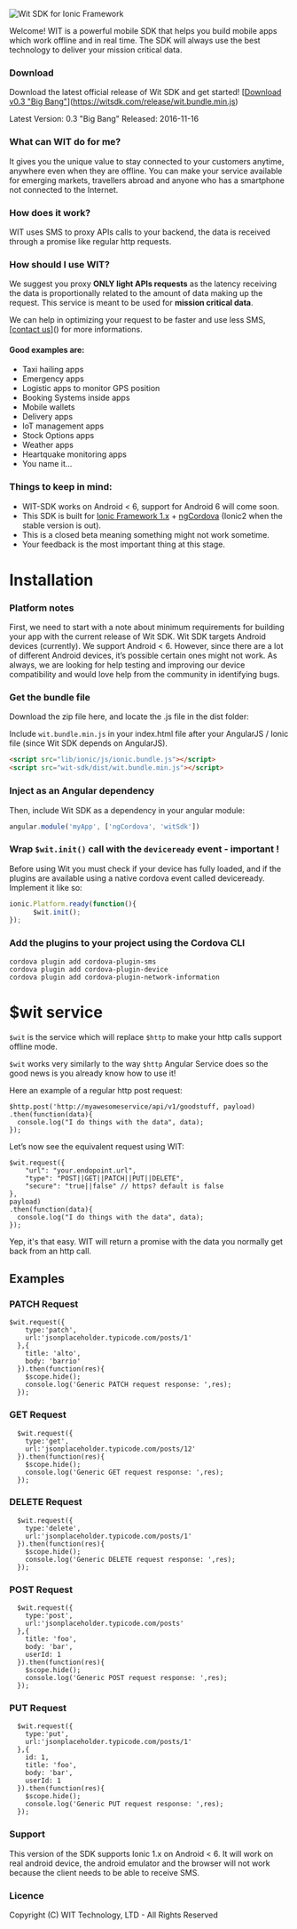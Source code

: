 ![Wit SDK for Ionic Framework](http://witsdk.com/images/wit-banner-beta.png)

Welcome! WIT is a powerful mobile SDK that helps you build mobile apps which work offline and in real time.
The SDK will always use the best technology to deliver your mission critical data.

### Download
Download the latest official release of Wit SDK and get started!
[[Download v0.3 "Big Bang"](http://www.witsdk.com/release/wit.bundle.min.js)](https://witsdk.com/release/wit.bundle.min.js)

Latest Version: 0.3 "Big Bang"
Released: 2016-11-16

### What can WIT do for me?

It gives you the unique value to stay connected to your customers anytime, anywhere even when they are offline. You can make your service available for emerging markets, travellers abroad and anyone who has a smartphone not connected to the Internet.

### How does it work?

WIT uses SMS to proxy APIs calls to your backend, the data is received through a promise like regular http requests.

### How should I use WIT?

We suggest you proxy **ONLY light APIs requests** as the latency receiving the data is proportionally related to the amount of data making up the request. This service is meant to be used for **mission critical data**.

We can help in optimizing your request to be faster and use less SMS, [[contact us](alessio@witsdk.com)]() for more informations.

#### Good examples are:

* Taxi hailing apps
* Emergency apps
* Logistic apps to monitor GPS position
* Booking Systems inside apps
* Mobile wallets
* Delivery apps
* IoT management apps
* Stock Options apps
* Weather apps
* Heartquake monitoring apps
* You name it...

### Things to keep in mind:

* WIT-SDK works on Android < 6, support for Android 6 will come soon.
* This SDK is built for [Ionic Framework 1.x](http://ionicframework.com/docs/overview/#download) + [ngCordova](http://ngcordova.com/docs/install/) (Ionic2 when the stable version is out).
* This is a closed beta meaning something might not work sometime.
* Your feedback is the most important thing at this stage.

# Installation

### Platform notes
First, we need to start with a note about minimum requirements for building your app with the current release of Wit SDK. Wit SDK targets Android devices (currently). We support Android < 6. However, since there are a lot of different Android devices, it’s possible certain ones might not work. As always, we are looking for help testing and improving our device compatibility and would love help from the community in identifying bugs.

### Get the bundle file
Download the zip file here, and locate the .js file in the dist folder:

Include ```wit.bundle.min.js``` in your index.html file  after your AngularJS / Ionic file (since Wit SDK depends on AngularJS).


```html
<script src="lib/ionic/js/ionic.bundle.js"></script>
<script src="wit-sdk/dist/wit.bundle.min.js"></script>
```

### Inject as an Angular dependency

Then, include Wit SDK as a dependency in your angular module:

```javascript
angular.module('myApp', ['ngCordova', 'witSdk'])
```

### Wrap ```$wit.init()``` call with the ```deviceready``` event - important !

Before using Wit you must check if your device has fully loaded, and if the plugins are available using a native cordova event called deviceready. Implement it like so:

```javascript
ionic.Platform.ready(function(){
      $wit.init();
});
```

### Add the plugins to your project using the Cordova CLI

```
cordova plugin add cordova-plugin-sms
cordova plugin add cordova-plugin-device
cordova plugin add cordova-plugin-network-information
```

# $wit service

```$wit``` is the service which will replace ```$http``` to make your http calls support offline mode.

```$wit``` works very similarly to the way ```$http``` Angular Service does so the good news is you already know how to use it!

Here an example of a regular http post request:

```
$http.post('http://myawesomeservice/api/v1/goodstuff, payload)
.then(function(data){
  console.log("I do things with the data", data);                      
});
```

Let’s now see the equivalent request using WIT:

```
$wit.request({
	"url": "your.endopoint.url",
	"type": "POST||GET||PATCH||PUT||DELETE",
	"secure": "true||false" // https? default is false 
}, 
payload)
.then(function(data){
  console.log("I do things with the data", data);                      
});
```

Yep, it's that easy. WIT will return a promise with the data you normally get back from an http call.

## Examples

### PATCH Request
```
$wit.request({
    type:'patch',
    url:'jsonplaceholder.typicode.com/posts/1'
  },{
    title: 'alto',
    body: 'barrio'
  }).then(function(res){
    $scope.hide();
    console.log('Generic PATCH request response: ',res);
  });
```

### GET Request
```
  $wit.request({
    type:'get',
    url:'jsonplaceholder.typicode.com/posts/12'
  }).then(function(res){
    $scope.hide();
    console.log('Generic GET request response: ',res);
  });
```

### DELETE Request
```
  $wit.request({
    type:'delete',
    url:'jsonplaceholder.typicode.com/posts/1'
  }).then(function(res){
    $scope.hide();
    console.log('Generic DELETE request response: ',res);
  });
```

### POST Request
```
  $wit.request({
    type:'post',
    url:'jsonplaceholder.typicode.com/posts'
  },{
    title: 'foo',
    body: 'bar',
    userId: 1
  }).then(function(res){
    $scope.hide();
    console.log('Generic POST request response: ',res);
  });
```

### PUT Request
```
  $wit.request({
    type:'put',
    url:'jsonplaceholder.typicode.com/posts/1'
  },{
    id: 1,
    title: 'foo',
    body: 'bar',
    userId: 1
  }).then(function(res){
    $scope.hide();
    console.log('Generic PUT request response: ',res);
  });
```

### Support
This version of the SDK supports Ionic 1.x on Android < 6. It will work on real android device, the android emulator and the browser will not work because the client needs to be able to receive SMS.

### Licence
Copyright (C) WIT Technology, LTD - All Rights Reserved
